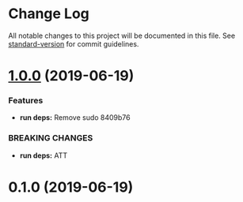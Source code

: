 # Change Log

All notable changes to this project will be documented in this file. See [standard-version](https://github.com/conventional-changelog/standard-version) for commit guidelines.

<a name="1.0.0"></a>
# [1.0.0](/compare/v0.1.0...v1.0.0) (2019-06-19)


### Features

* **run deps:** Remove sudo 8409b76


### BREAKING CHANGES

* **run deps:** ATT



<a name="0.1.0"></a>
# 0.1.0 (2019-06-19)
